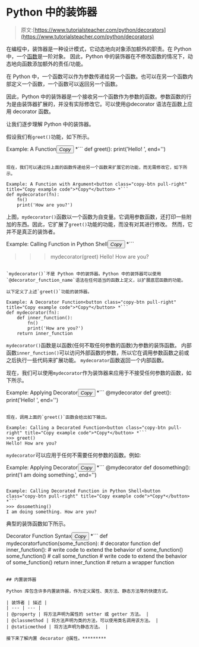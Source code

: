 # Python 中的装饰器

> 原文:[https://www.tutorialsteacher.com/python/decorators](https://www.tutorialsteacher.com/python/decorators)

在编程中，装饰器是一种设计模式，它动态地向对象添加额外的职责。在 Python 中，一个[函数](/python/python-user-defined-function)是一阶对象。 因此，Python 中的装饰器在不修改函数的情况下，动态地向函数添加额外的责任/功能。

在 Python 中，一个函数可以作为参数传递给另一个函数。也可以在另一个函数内部定义一个函数，一个函数可以返回另一个函数。

因此，Python 中的装饰器是一个接收另一个函数作为参数的函数。参数函数的行为是由装饰器扩展的，并没有实际修改它。可以使用@decorator 语法在函数上应用 decorator 函数。

让我们逐步理解 Python 中的装饰器。

假设我们有`greet()`功能，如下所示。

Example: A Function<button class="copy-btn pull-right" title="Copy example code">*Copy*</button> *```
def greet():
	print('Hello! ', end='') 
```

现在，我们可以通过将上面的函数传递给另一个函数来扩展它的功能，而无需修改它，如下所示。

Example: A Function with Argument<button class="copy-btn pull-right" title="Copy example code">*Copy*</button> *```
def mydecorator(fn):
	fn()
	print('How are you?') 
```

上图，`mydecorator()`函数以一个函数为自变量。它调用参数函数，还打印一些附加的东西。因此，它扩展了`greet()`功能的功能，而没有对其进行修改。 然而，它并不是真正的装饰者。

Example: Calling Function in Python Shell<button class="copy-btn pull-right" title="Copy example code">*Copy*</button> *```
>>> mydecorator(greet)
Hello! How are you? 
```

`mydecorator()`不是 Python 中的装饰器。Python 中的装饰器可以使用`@decorator_function_name`语法在任何适当的函数上定义，以扩展底层函数的功能。

以下定义了上述`greet()`功能的装饰器。

Example: A Decorator Function<button class="copy-btn pull-right" title="Copy example code">*Copy*</button> *```
def mydecorator(fn):
    def inner_function():        
        fn()
        print('How are you?')
    return inner_function 
```

`mydecorator()`函数是以函数(任何不取任何参数的函数)为参数的装饰函数。 内部函数`inner_function()`可以访问外部函数的参数，所以它在调用参数函数之前或之后执行一些代码来扩展功能。 `mydecorator`函数返回一个内部函数。

现在，我们可以使用`mydecorator`作为装饰器来应用于不接受任何参数的函数，如下所示。

Example: Applying Decorator<button class="copy-btn pull-right" title="Copy example code">*Copy*</button> *```
@mydecorator
def greet():
	print('Hello! ', end='') 
```

现在，调用上面的`greet()`函数会给出如下输出。

Example: Calling a Decorated Function<button class="copy-btn pull-right" title="Copy example code">*Copy*</button> *```
>>> greet()
Hello! How are you? 
```

`mydecorator`可以应用于任何不需要任何参数的函数。例如:

Example: Applying Decorator<button class="copy-btn pull-right" title="Copy example code">*Copy*</button> *```
@mydecorator
def dosomething():
	print('I am doing something.', end='') 
```

Example: Calling Decorated Function in Python Shell<button class="copy-btn pull-right" title="Copy example code">*Copy*</button> *```
>>> dosomething()
I am doing something. How are you? 
```

典型的装饰函数如下所示。

Decorator Function Syntax<button class="copy-btn pull-right" title="Copy example code">*Copy*</button> *```
def mydecoratorfunction(some_function): # decorator function
    def inner_function(): 
        # write code to extend the behavior of some_function()
        some_function() # call some_function
        # write code to extend the behavior of some_function()
    return inner_function # return a wrapper function 
```

## 内置装饰器

Python 库包含许多内置装饰器，作为定义属性、类方法、静态方法等的快捷方式。

| 装饰者 | 描述 |
| --- | --- |
| @property | 将方法声明为属性的 setter 或 getter 方法。 |
| @classmethod | 将方法声明为类的方法，可以使用类名调用该方法。 |
| @staticmethod | 将方法声明为静态方法。 |

接下来了解内置 decorator @属性。*********